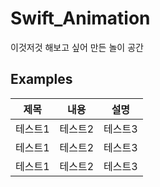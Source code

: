 # Swift_Animation
이것저것 해보고 싶어 만든 놀이 공간


## Examples

|제목|내용|설명|
|------|---|---|
|테스트1|테스트2|테스트3|
|테스트1|테스트2|테스트3|
|테스트1|테스트2|테스트3|
